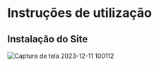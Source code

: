 # Instruções de utilização

## Instalação do Site




![Captura de tela 2023-12-11 100112](https://github.com/ICEI-PUC-Minas-PPC-CC/ppc-cc-2023-2-mod3d-manha-enzo/assets/142806413/f29bb993-d785-4972-91a9-8deb9be2d448)
